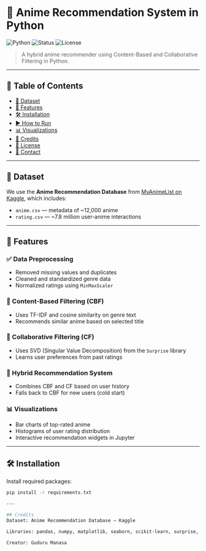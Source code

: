 # 🎌 Anime Recommendation System in Python

![Python](https://img.shields.io/badge/python-3.9%2B-blue.svg)
![Status](https://img.shields.io/badge/status-active-success)
![License](https://img.shields.io/github/license/Anderoids/anime_recommendation_system?color=blue)

> A hybrid anime recommender using Content-Based and Collaborative Filtering in Python.

---

## 📌 Table of Contents

- [📂 Dataset](#dataset)
- [🚀 Features](#features)
- [🛠️ Installation](#installation)
- [▶️ How to Run](#how-to-run)
- [📊 Visualizations](#visualizations)
- [📜 Credits](#credits)
- [📄 License](#license)
- [💌 Contact](#contact)

---

## 📂 Dataset

We use the **Anime Recommendation Database** from [MyAnimeList on Kaggle](https://www.kaggle.com/datasets/CooperUnion/anime-recommendations-database), which includes:

- `anime.csv` — metadata of ~12,000 anime
- `rating.csv` — ~7.8 million user-anime interactions

---

## 🚀 Features

### ✅ Data Preprocessing
- Removed missing values and duplicates
- Cleaned and standardized genre data
- Normalized ratings using `MinMaxScaler`

### 🧠 Content-Based Filtering (CBF)
- Uses TF-IDF and cosine similarity on genre text
- Recommends similar anime based on selected title

### 👥 Collaborative Filtering (CF)
- Uses SVD (Singular Value Decomposition) from the `Surprise` library
- Learns user preferences from past ratings

### 🔗 Hybrid Recommendation System
- Combines CBF and CF based on user history
- Falls back to CBF for new users (cold start)

### 📊 Visualizations
- Bar charts of top-rated anime
- Histograms of user rating distribution
- Interactive recommendation widgets in Jupyter

---

## 🛠️ Installation

Install required packages:

```bash
pip install -r requirements.txt

---

## Credits
Dataset: Anime Recommendation Database – Kaggle

Libraries: pandas, numpy, matplotlib, seaborn, scikit-learn, surprise, streamlit, ipywidgets

Creator: Guduru Manasa


